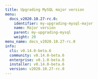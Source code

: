 ```yaml
---
title: Upgrading MySQL major version
menu:
  docs_v2020.10.27-rc.0:
    identifier: my-upgrading-mysql-major
    name: Major version
    parent: my-upgrading-mysql
    weight: 20
menu_name: docs_v2020.10.27-rc.0
info:
  cli: v0.14.0-beta.6
  community: v0.14.0-beta.6
  enterprise: v0.1.0-beta.6
  installer: v0.14.0-beta.6
  version: v2020.10.27-rc.0
---
```


